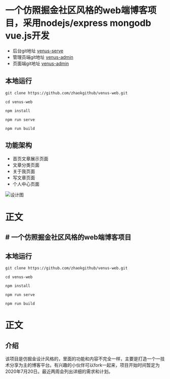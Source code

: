# 一个仿照掘金社区风格的web端博客项目，采用nodejs/express mongodb vue.js开发
* 后台git地址 [venus-serve](https://github.com/zhaokgithub/venus-serve.git)
* 管理员端git地址 [venus-admin](https://github.com/zhaokgithub/venus-admin.git)
* 页面端git地址 [venus-admin](https://github.com/zhaokgithub/venus-web.git)
## 本地运行

   ```
   git clone https://github.com/zhaokgithub/venus-web.git

   cd venus-web

   npm install

   npm run serve

   npm run build
   ```
## 功能架构
   * 首页文章展示页面
   * 文章分类页面
   * 关于我页面
   * 写文章页面
   * 个人中心页面
   
   
   ![设计图](https://github.com/zhaokgithub/vue-blog/blob/master/web/static/img/designer-web.PNG)
# 正文
  ## # 一个仿照掘金社区风格的web端博客项目

## 本地运行

   ```
   git clone https://github.com/zhaokgithub/venus-web.git

   cd venus-web

   npm install

   npm run serve

   npm run build
   ```
# 正文
  ## 介绍
  
  该项目是仿掘金设计风格的，里面的功能和内容不完全一样，主要是打造一个一技术分享为主的博客平台。有兴趣的小伙伴可以fork一起来，项目开始时间暂定为2020年7月20日。最近两周会列出详细的需求和计划。
